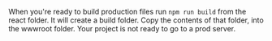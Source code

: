 When you're ready to build production files run `npm run build` from the react folder. It will create a build folder. Copy the contents of that folder, into the wwwroot folder. Your project is not ready to go to a prod server.